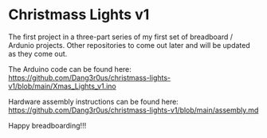 # Christmass Lights v1
The first project in a three-part series of my first set of breadboard / Ardunio projects. Other repositories to come out later and will be updated as they come out.

The Arduino code can be found here: https://github.com/Dang3r0us/christmass-lights-v1/blob/main/Xmas_Lights_v1.ino

Hardware assembly instructions can be found here: https://github.com/Dang3r0us/christmass-lights-v1/blob/main/assembly.md

Happy breadboarding!!!
